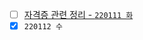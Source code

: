 - [ ] [자격증 관련 정리 - `220111 화`](https://www.notion.so/jhcode/2022-bd6b3252230343ffa0b42d0ca761822b)
- [X] `220112 수`

